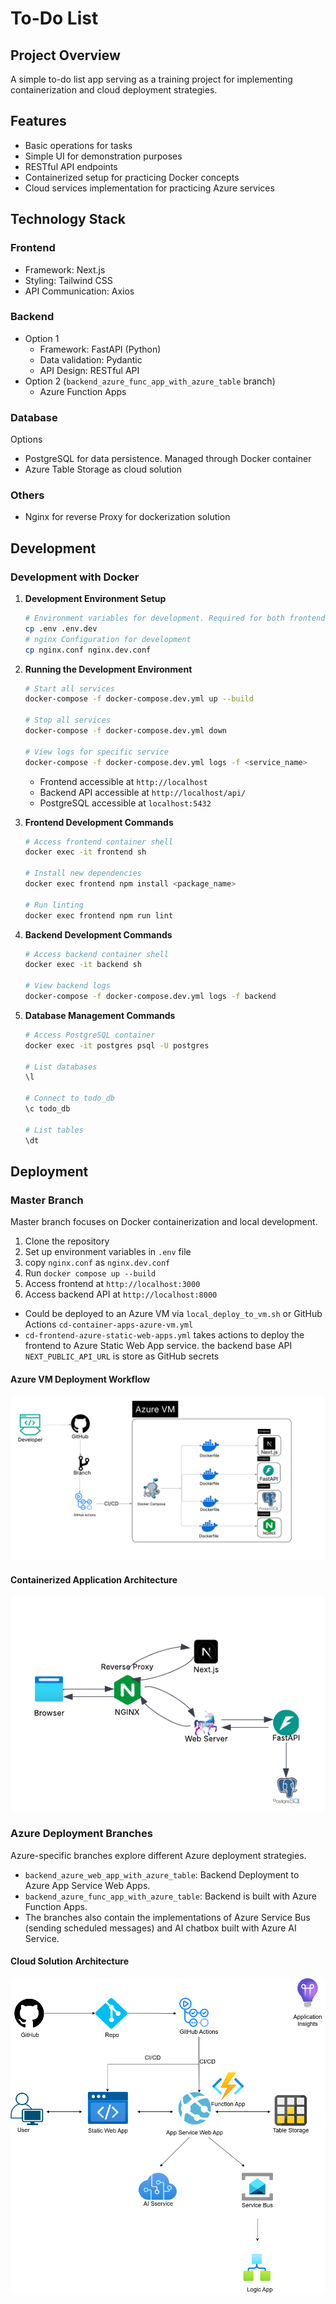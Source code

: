 # To-Do List

## Project Overview
A simple to-do list app serving as a training project for implementing containerization and cloud deployment strategies.

## Features
- Basic operations for tasks
- Simple UI for demonstration purposes
- RESTful API endpoints
- Containerized setup for practicing Docker concepts
- Cloud services implementation for practicing Azure services

## Technology Stack

### Frontend
- Framework: Next.js
- Styling: Tailwind CSS
- API Communication: Axios

### Backend
- Option 1
  - Framework: FastAPI (Python)
  - Data validation: Pydantic
  - API Design: RESTful API
- Option 2 (`backend_azure_func_app_with_azure_table` branch)
  - Azure Function Apps

### Database
Options
- PostgreSQL for data persistence. Managed through Docker container
- Azure Table Storage as cloud solution
  
### Others
- Nginx for reverse Proxy for dockerization solution

## Development

### Development with Docker

1. **Development Environment Setup**
   ```bash
   # Environment variables for development. Required for both frontend and backend services
   cp .env .env.dev
   # nginx Configuration for development
   cp nginx.conf nginx.dev.conf
   ```

2. **Running the Development Environment**
   ```bash
   # Start all services
   docker-compose -f docker-compose.dev.yml up --build

   # Stop all services
   docker-compose -f docker-compose.dev.yml down

   # View logs for specific service
   docker-compose -f docker-compose.dev.yml logs -f <service_name>
   ```
   - Frontend accessible at `http://localhost`
   - Backend API accessible at `http://localhost/api/`
   - PostgreSQL accessible at `localhost:5432`

3. **Frontend Development Commands**
   ```bash
   # Access frontend container shell
   docker exec -it frontend sh

   # Install new dependencies
   docker exec frontend npm install <package_name>

   # Run linting
   docker exec frontend npm run lint
   ```

4. **Backend Development Commands**
   ```bash
   # Access backend container shell
   docker exec -it backend sh

   # View backend logs
   docker-compose -f docker-compose.dev.yml logs -f backend
   ```

5. **Database Management Commands**
   ```bash
   # Access PostgreSQL container
   docker exec -it postgres psql -U postgres

   # List databases
   \l

   # Connect to todo_db
   \c todo_db

   # List tables
   \dt
   ```

## Deployment

### Master Branch
Master branch focuses on Docker containerization and local development.

1. Clone the repository
2. Set up environment variables in `.env` file
3. copy `nginx.conf` as `nginx.dev.conf`
4. Run `docker compose up --build`
5. Access frontend at `http://localhost:3000`
6. Access backend API at `http://localhost:8000`

- Could be deployed to an Azure VM via `local_deploy_to_vm.sh` or GitHub Actions `cd-container-apps-azure-vm.yml`
- `cd-frontend-azure-static-web-apps.yml` takes actions to deploy the frontend to Azure Static Web App service. the backend base API `NEXT_PUBLIC_API_URL` is store as GitHub secrets

#### Azure VM Deployment Workflow
<p align="center">
  <img src="assets/azure_vm_workflow.png" alt="Azure VM Deployment Workflow Diagram" />
</p>

#### Containerized Application Architecture
<p align="center">
  <img src="assets/container_app_architecture.png" alt="Containerized Application Architecture Diagram" />
</p>

### Azure Deployment Branches
Azure-specific branches explore different Azure deployment strategies.

- `backend_azure_web_app_with_azure_table`: Backend Deployment to Azure App Service Web Apps.
- `backend_azure_func_app_with_azure_table`: Backend is built with Azure Function Apps.
- The branches also contain the implementations of Azure Service Bus (sending scheduled messages) and AI chatbox built with Azure AI Service.

#### Cloud Solution Architecture
<p align="center">
  <img src="assets/cloud_solution_architecture.png" alt="Cloud Solution Architecture Diagram" />
</p>

